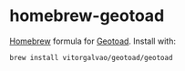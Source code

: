 # homebrew-geotoad

[Homebrew](http://brew.sh/) formula for [Geotoad](https://github.com/steve8x8/geotoad). Install with:

```
brew install vitorgalvao/geotoad/geotoad
```
